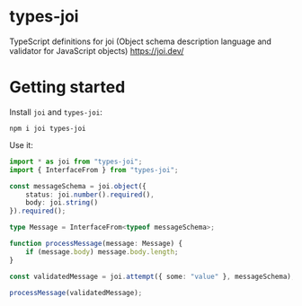 # types-joi

TypeScript definitions for joi (Object schema description language and validator for JavaScript objects) https://joi.dev/

# Getting started

Install `joi` and `types-joi`:

```
npm i joi types-joi
```

Use it:

```ts
import * as joi from "types-joi";
import { InterfaceFrom } from "types-joi";

const messageSchema = joi.object({
    status: joi.number().required(),
    body: joi.string()
}).required();

type Message = InterfaceFrom<typeof messageSchema>;

function processMessage(message: Message) {
    if (message.body) message.body.length;
}

const validatedMessage = joi.attempt({ some: "value" }, messageSchema);

processMessage(validatedMessage);
```
